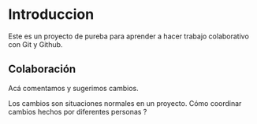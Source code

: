 # Introduccion

Este es un proyecto de pureba para aprender a hacer trabajo colaborativo con Git y Github.

## Colaboración

Acá comentamos y sugerimos cambios.

Los cambios son situaciones normales en un proyecto.  Cómo coordinar cambios hechos por diferentes personas ?
